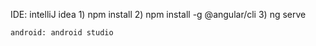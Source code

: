 IDE: intelliJ idea
    1) npm install
    2) npm install -g @angular/cli
    3) ng serve

    android: android studio




